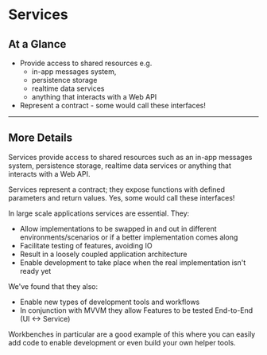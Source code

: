 # Services

## At a Glance

* Provide access to shared resources e.g.
  * in-app messages system,
  * persistence storage
  * realtime data services
  * anything that interacts with a Web API
* Represent a contract - some would call these interfaces!

---

## More Details

Services provide access to shared resources such as an in-app messages system,
persistence storage, realtime data services or anything that interacts with
a Web API.

Services represent a contract; they expose functions with defined parameters and
return values. Yes, some would call these interfaces!

In large scale applications services are essential. They:

* Allow implementations to be swapped in and out in different environments/scenarios or if a better implementation comes along
* Facilitate testing of features, avoiding IO
* Result in a loosely coupled application architecture
* Enable development to take place when the real implementation isn't ready yet

We've found that they also:

* Enable new types of development tools and workflows
* In conjunction with MVVM they allow Features to be tested End-to-End (UI <-> Service)

Workbenches in particular are a good example of this where you can easily add code to enable
development or even build your own helper tools.
